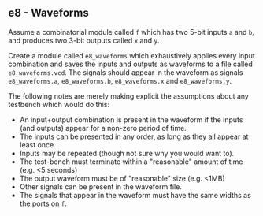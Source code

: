 e8 - Waveforms
--------------

Assume a combinatorial module called `f` which has two 5-bit inputs `a` and `b`,
and produces two 3-bit outputs called `x` and `y`. 

Create a module called `e8_waveforms` which exhaustively applies every
input combination and saves the inputs and outputs as waveforms to a file called `e8_waveforms.vcd`.
The signals should appear in the waveform as signals `e8_waveforms.a`,
`e8_waveforms.b`, `e8_waveforms.x` and `e8_waveforms.y`.

The following notes are merely making explicit the assumptions about any
testbench which would do this:

- An input+output combination is present in the waveform if the inputs (and outputs)
  appear for a non-zero period of time.
- The inputs can be presented in any order, as long as they all appear at least once.
- Inputs may be repeated (though not sure why you would want to).
- The test-bench must terminate within a "reasonable" amount of time (e.g. <5 seconds)
- The output waveform must be of "reasonable" size (e.g. <1MB)
- Other signals can be present in the waveform file.
- The signals that appear in the waveform must have the same widths as the
  ports on `f`.

